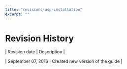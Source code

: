 ```yaml
---
title: "revisions-asp-installation"
excerpt: ""
---
```

# Revision History

|  Revision date  |  Description  |

| September 07, 2016 | Created new version of the guide |